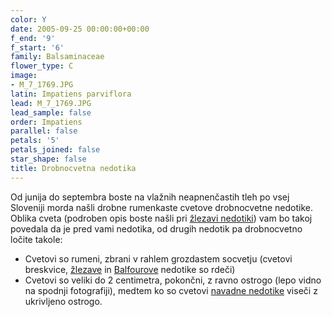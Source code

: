 ```yaml
---
color: Y
date: 2005-09-25 00:00:00+00:00
f_end: '9'
f_start: '6'
family: Balsaminaceae
flower_type: C
image:
- M_7_1769.JPG
latin: Impatiens parviflora
lead: M_7_1769.JPG
lead_sample: false
order: Impatiens
parallel: false
petals: '5'
petals_joined: false
star_shape: false
title: Drobnocvetna nedotika
---
```

Od junija do septembra boste na vlažnih neapnenčastih tleh po vsej Sloveniji morda našli drobne rumenkaste cvetove drobnocvetne nedotike. Oblika cveta (podroben opis boste našli pri [žlezavi nedotiki](../impatiensglandulifera/)) vam bo takoj povedala da je pred vami nedotika, od drugih nedotik pa drobnocvetno  ločite takole:

-   Cvetovi so rumeni, zbrani v rahlem grozdastem socvetju (cvetovi breskvice, [žlezave](../impatiensglandulifera/) in [Balfourove](../impatiensbalfourii/) nedotike so rdeči)
-   Cvetovi so veliki do 2 centimetra, pokončni, z ravno ostrogo (lepo vidno na spodnji fotografiji), medtem ko so cvetovi [navadne nedotike](../impatiensnoli-tangere/) viseči z ukrivljeno ostrogo.
